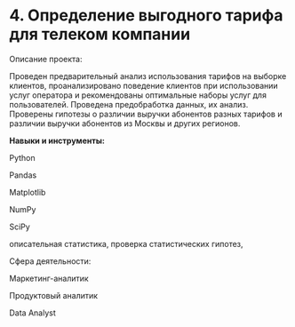 # 4. Определение выгодного тарифа для телеком компании

Описание проекта: 

Проведен предварительный анализ использования тарифов на выборке клиентов, проанализировано поведение клиентов при использовании услуг оператора и рекомендованы оптимальные наборы услуг для пользователей. Проведена предобработка
данных, их анализ. Проверены гипотезы о различии выручки абонентов разных тарифов и различии выручки абонентов из Москвы и других регионов.

**Навыки и инструменты:** 

Python

Pandas

Matplotlib

NumPy

SciPy

описательная статистика, проверка статистических гипотез, 

Сфера деятельности:  

Маркетинг-аналитик

Продуктовый аналитик

Data Analyst
    
    
    


 
